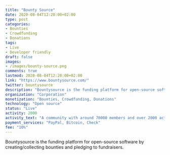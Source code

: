 ```yaml
---
title: "Bounty Source"
date: 2020-08-04T12:20:00+02:00
type: post
categories:
- Bounties
- Crowdfunding
- Donations
tags:
- Live
- Developer friendly
draft: false
images:
- /images/bounty-source.png
comments: true
lastmod: 2020-08-04T12:20:00+02:00
link: "https://www.bountysource.com/"
twitter: bountysource
description: "Bountysource is the funding platform for open-source software by creating/collecting bounties and pledging to fundraisers."
organization: "Corporation"
monetization: "Bounties, Crowdfunding, Donations"
technology: "Open source"
status: "Live"
activity: 2000
activity_text: "A community with around 70000 members and over 2000 active bounties"
payment_services: "PayPal, Bitcoin, Check"
fee: "10%"
---
```


Bountysource is the funding platform for open-source software by creating/collecting bounties and pledging to fundraisers. <!--more-->

